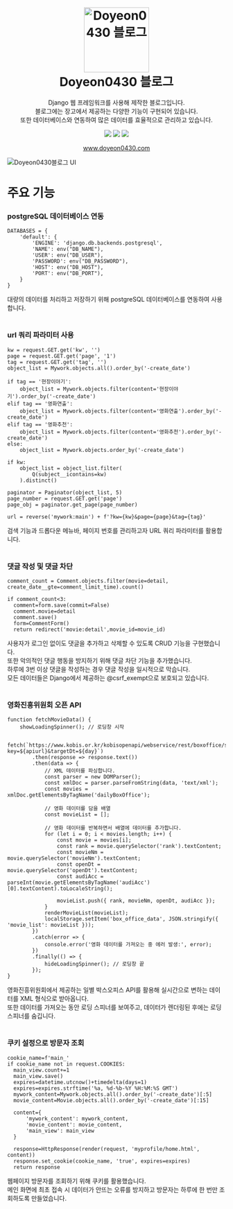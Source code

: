 <h1 align="center">
  <a href="https://www.doyeon0430.com"><img src="https://github.com/DoYeon0430/blog/assets/104174838/91aa7a97-101b-4897-874d-7f2ca2a2ccf8" alt="Doyeon0430 블로그" width="150"></a>
  <br>
  Doyeon0430 블로그
  <br>
</h1>

<p align="center">
Django 웹 프레임워크를 사용해 제작한 블로그입니다.<br>
블로그에는 장고에서 제공하는 다양한 기능이 구현되어 있습니다.<br> 
또한 데이터베이스와 연동하여 많은 데이터를 효율적으로 관리하고 있습니다.<br>
</p>

<p align="center">
  <img src="https://img.shields.io/badge/css3-1572B6?style=flat-square&logo=css3&logoColor=#1572B6"/>
  <img src="https://img.shields.io/badge/django-092E20?style=flat-square&logo=django&logoColor=#092E20"/>
  <img src="https://img.shields.io/badge/nginx-009639?style=flat-square&logo=nginx&logoColor=##009639"/>
</p>

<p align="center">
  <a href="https://www.doyeon0430.com">www.doyeon0430.com</a>
</p>

![Doyeon0430블로그 UI](https://github.com/DoYeon0430/blog/assets/104174838/b1df3d93-50a0-4ea7-8a6d-73d0135d31be)

# 주요 기능
### postgreSQL 데이터베이스 연동

```
DATABASES = {
    'default': {
        'ENGINE': 'django.db.backends.postgresql',
        'NAME': env("DB_NAME"),
        'USER': env("DB_USER"),
        'PASSWORD': env("DB_PASSWORD"),
        'HOST': env("DB_HOST"),
        'PORT': env("DB_PORT"),
    }
}
```

대량의 데이터를 처리하고 저장하기 위해 postgreSQL 데이터베이스를 연동하여 사용합니다.<br> 
<br> 

### url 쿼리 파라미터 사용

```
kw = request.GET.get('kw', '')
page = request.GET.get('page', '1')
tag = request.GET.get('tag', '')
object_list = Mywork.objects.all().order_by('-create_date')

if tag == '현장이야기':
    object_list = Mywork.objects.filter(content='현장이야기').order_by('-create_date')
elif tag == '영화연출':
    object_list = Mywork.objects.filter(content='영화연출').order_by('-create_date')
elif tag == '영화추천':
    object_list = Mywork.objects.filter(content='영화추천').order_by('-create_date')
else:
    object_list = Mywork.objects.order_by('-create_date')

if kw:
    object_list = object_list.filter(
        Q(subject__icontains=kw)
    ).distinct()

paginator = Paginator(object_list, 5)
page_number = request.GET.get('page')
page_obj = paginator.get_page(page_number)

url = reverse('mywork:main') + f'?kw={kw}&page={page}&tag={tag}'
```

검색 기능과 드롭다운 메뉴바, 페이지 번호를 관리하고자 URL 쿼리 파라미터를 활용합니다.<br> 
<br> 

### 댓글 작성 및 댓글 차단

```
comment_count = Comment.objects.filter(movie=detail, create_date__gte=comment_limit_time).count()

if comment_count<3:
  comment=form.save(commit=False)
  comment.movie=detail
  comment.save()
  form=CommentForm()
  return redirect('movie:detail',movie_id=movie_id)
```
사용자가 로그인 없이도 댓글을 추가하고 삭제할 수 있도록 CRUD 기능을 구현했습니다.<br>
또한 악의적인 댓글 행동을 방지하기 위해 댓글 차단 기능을 추가했습니다.<br> 
하루에 3번 이상 댓글을 작성하는 경우 댓글 작성을 일시적으로 막습니다.<br>
모든 데이터들은 Django에서 제공하는 @csrf_exempt으로 보호되고 있습니다.<br>
<br> 

### 영화진흥위원회 오픈 API

```
function fetchMovieData() {
    showLoadingSpinner(); // 로딩창 시작

    fetch(`https://www.kobis.or.kr/kobisopenapi/webservice/rest/boxoffice/searchDailyBoxOfficeList.xml?key=${apiurl}&targetDt=${day}`)
        .then(response => response.text())
        .then(data => {
            // XML 데이터를 파싱합니다.
            const parser = new DOMParser();
            const xmlDoc = parser.parseFromString(data, 'text/xml');
            const movies = xmlDoc.getElementsByTagName('dailyBoxOffice');

            // 영화 데이터를 담을 배열
            const movieList = [];

            // 영화 데이터를 반복하면서 배열에 데이터를 추가합니다.
            for (let i = 0; i < movies.length; i++) {
                const movie = movies[i];
                const rank = movie.querySelector('rank').textContent;
                const movieNm = movie.querySelector('movieNm').textContent;
                const openDt = movie.querySelector('openDt').textContent;
                const audiAcc = parseInt(movie.getElementsByTagName('audiAcc')[0].textContent).toLocaleString();

                movieList.push({ rank, movieNm, openDt, audiAcc });
            }
            renderMovieList(movieList);
            localStorage.setItem('box_office_data', JSON.stringify({ 'movie_list': movieList }));
        })
        .catch(error => {
            console.error('영화 데이터를 가져오는 중 에러 발생:', error);
        })
        .finally(() => {
            hideLoadingSpinner(); // 로딩창 끝
        });
}
```
영화진흥위원회에서 제공하는 일별 박스오피스 API를 활용해 실시간으로 변하는 데이터를 XML 형식으로 받아옵니다.<br> 
또한 데이터를 가져오는 동안 로딩 스피너를 보여주고, 데이터가 렌더링된 후에는 로딩 스피너를 숨깁니다.<br> 
<br>

### 쿠키 설정으로 방문자 조회

```
cookie_name=f'main_'
if cookie_name not in request.COOKIES:
  main_view.count+=1
  main_view.save()
  expires=datetime.utcnow()+timedelta(days=1)
  expires=expires.strftime('%a, %d-%b-%Y %H:%M:%S GMT')
  mywork_content=Mywork.objects.all().order_by('-create_date')[:5]
  movie_content=Movie.objects.all().order_by('-create_date')[:15]

  content={
      'mywork_content': mywork_content,
      'movie_content': movie_content,
      'main_view': main_view
  }

  response=HttpResponse(render(request, 'myprofile/home.html', content))
  response.set_cookie(cookie_name, 'true', expires=expires)
  return response
```
웹페이지 방문자를 조회하기 위해 쿠키를 활용했습니다.<br>
메인 화면에 최초 접속 시 데이터가 안뜨는 오류를 방지하고 방문자는 하루에 한 번만 조회하도록 만들었습니다.
